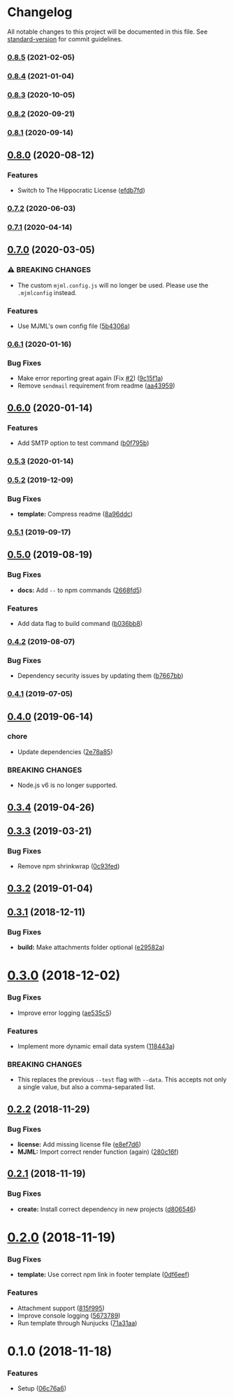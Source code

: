# Changelog

All notable changes to this project will be documented in this file. See [standard-version](https://github.com/conventional-changelog/standard-version) for commit guidelines.

### [0.8.5](https://github.com/mvsde/mailbox/compare/v0.8.4...v0.8.5) (2021-02-05)

### [0.8.4](https://github.com/mvsde/mailbox/compare/v0.8.3...v0.8.4) (2021-01-04)

### [0.8.3](https://github.com/mvsde/mailbox/compare/v0.8.2...v0.8.3) (2020-10-05)

### [0.8.2](https://github.com/mvsde/mailbox/compare/v0.8.1...v0.8.2) (2020-09-21)

### [0.8.1](https://github.com/mvsde/mailbox/compare/v0.8.0...v0.8.1) (2020-09-14)

## [0.8.0](https://github.com/mvsde/mailbox/compare/v0.7.2...v0.8.0) (2020-08-12)


### Features

* Switch to The Hippocratic License ([efdb7fd](https://github.com/mvsde/mailbox/commit/efdb7fdcfd2e2696c0fbfd9e825b56cc3ffb7cd4))

### [0.7.2](https://github.com/mvsde/mailbox/compare/v0.7.1...v0.7.2) (2020-06-03)

### [0.7.1](https://github.com/mvsde/mailbox/compare/v0.7.0...v0.7.1) (2020-04-14)

## [0.7.0](https://github.com/mvsde/mailbox/compare/v0.6.1...v0.7.0) (2020-03-05)


### ⚠ BREAKING CHANGES

* The custom `mjml.config.js` will no longer be used. Please use the `.mjmlconfig` instead.

### Features

* Use MJML's own config file ([5b4306a](https://github.com/mvsde/mailbox/commit/5b4306a884f16c19769b1ded8e0e0f12fde53d1e))

### [0.6.1](https://github.com/mvsde/mailbox/compare/v0.6.0...v0.6.1) (2020-01-16)


### Bug Fixes

* Make error reporting great again (Fix [#2](https://github.com/mvsde/mailbox/issues/2)) ([9c15f1a](https://github.com/mvsde/mailbox/commit/9c15f1aa2af4982e50e66906c6a7ad24df99c22b))
* Remove `sendmail` requirement from readme ([aa43959](https://github.com/mvsde/mailbox/commit/aa43959aa609502f58e9a809f311f4319116f201))

## [0.6.0](https://github.com/mvsde/mailbox/compare/v0.5.3...v0.6.0) (2020-01-14)


### Features

* Add SMTP option to test command ([b0f795b](https://github.com/mvsde/mailbox/commit/b0f795b7cc66b5187f493ecc2c914e35e8c7f224))

### [0.5.3](https://github.com/mvsde/mailbox/compare/v0.5.2...v0.5.3) (2020-01-14)

### [0.5.2](https://github.com/mvsde/mailbox/compare/v0.5.1...v0.5.2) (2019-12-09)


### Bug Fixes

* **template:** Compress readme ([8a96ddc](https://github.com/mvsde/mailbox/commit/8a96ddc6cddf41fc25732070283b7dccfc58551e))

### [0.5.1](https://github.com/mvsde/mailbox/compare/v0.5.0...v0.5.1) (2019-09-17)

## [0.5.0](https://github.com/mvsde/mailbox/compare/v0.4.2...v0.5.0) (2019-08-19)


### Bug Fixes

* **docs:** Add `--` to npm commands ([2668fd5](https://github.com/mvsde/mailbox/commit/2668fd5))


### Features

* Add data flag to build command ([b036bb8](https://github.com/mvsde/mailbox/commit/b036bb8))

### [0.4.2](https://github.com/mvsde/mailbox/compare/v0.4.1...v0.4.2) (2019-08-07)


### Bug Fixes

* Dependency security issues by updating them ([b7667bb](https://github.com/mvsde/mailbox/commit/b7667bb))

### [0.4.1](https://github.com/mvsde/mailbox/compare/v0.4.0...v0.4.1) (2019-07-05)



## [0.4.0](https://github.com/mvsde/mailbox/compare/v0.3.4...v0.4.0) (2019-06-14)


### chore

* Update dependencies ([2e78a85](https://github.com/mvsde/mailbox/commit/2e78a85))


### BREAKING CHANGES

* Node.js v6 is no longer supported.



## [0.3.4](https://github.com/mvsde/mailbox/compare/v0.3.3...v0.3.4) (2019-04-26)



## [0.3.3](https://github.com/mvsde/mailbox/compare/v0.3.1...v0.3.3) (2019-03-21)


### Bug Fixes

* Remove npm shrinkwrap ([0c93fed](https://github.com/mvsde/mailbox/commit/0c93fed))



<a name="0.3.2"></a>
## [0.3.2](https://github.com/mvsde/mailbox/compare/v0.3.1...v0.3.2) (2019-01-04)



<a name="0.3.1"></a>
## [0.3.1](https://github.com/mvsde/mailbox/compare/v0.3.0...v0.3.1) (2018-12-11)


### Bug Fixes

* **build:** Make attachments folder optional ([e29582a](https://github.com/mvsde/mailbox/commit/e29582a))



<a name="0.3.0"></a>
# [0.3.0](https://github.com/mvsde/mailbox/compare/v0.2.2...v0.3.0) (2018-12-02)


### Bug Fixes

* Improve error logging ([ae535c5](https://github.com/mvsde/mailbox/commit/ae535c5))


### Features

* Implement more dynamic email data system ([118443a](https://github.com/mvsde/mailbox/commit/118443a))


### BREAKING CHANGES

* This replaces the previous `--test` flag with `--data`. This accepts not only a single value, but also a comma-separated list.



<a name="0.2.2"></a>
## [0.2.2](https://github.com/mvsde/mailbox/compare/v0.2.1...v0.2.2) (2018-11-29)


### Bug Fixes

* **license:** Add missing license file ([e8ef7d6](https://github.com/mvsde/mailbox/commit/e8ef7d6))
* **MJML:** Import correct render function (again) ([280c16f](https://github.com/mvsde/mailbox/commit/280c16f))



<a name="0.2.1"></a>
## [0.2.1](https://github.com/mvsde/mailbox/compare/v0.2.0...v0.2.1) (2018-11-19)


### Bug Fixes

* **create:** Install correct dependency in new projects ([d806546](https://github.com/mvsde/mailbox/commit/d806546))



<a name="0.2.0"></a>
# [0.2.0](https://github.com/mvsde/mailbox/compare/v0.1.0...v0.2.0) (2018-11-19)


### Bug Fixes

* **template:** Use correct npm link in footer template ([0df6eef](https://github.com/mvsde/mailbox/commit/0df6eef))


### Features

* Attachment support ([815f995](https://github.com/mvsde/mailbox/commit/815f995))
* Improve console logging ([5673789](https://github.com/mvsde/mailbox/commit/5673789))
* Run template through Nunjucks ([71a31aa](https://github.com/mvsde/mailbox/commit/71a31aa))



<a name="0.1.0"></a>
# 0.1.0 (2018-11-18)


### Features

* Setup ([06c76a6](https://github.com/mvsde/mailbox/commit/06c76a6))
